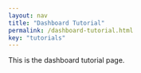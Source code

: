 ```yaml
---
layout: nav
title: "Dashboard Tutorial"
permalink: /dashboard-tutorial.html
key: "tutorials"
---
```


This is the dashboard tutorial page.